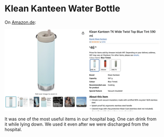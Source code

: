 # Klean Kanteen Water Bottle

On [Amazon.de](https://amzn.eu/d/7AYtCZK):

![Klean Kanteen Water Bottle](assets/klean_kanteen_water_bottle.png)

It was one of the most useful items in our hospital bag. One can drink from it while lying down. We used it even after we were discharged from the hospital.
